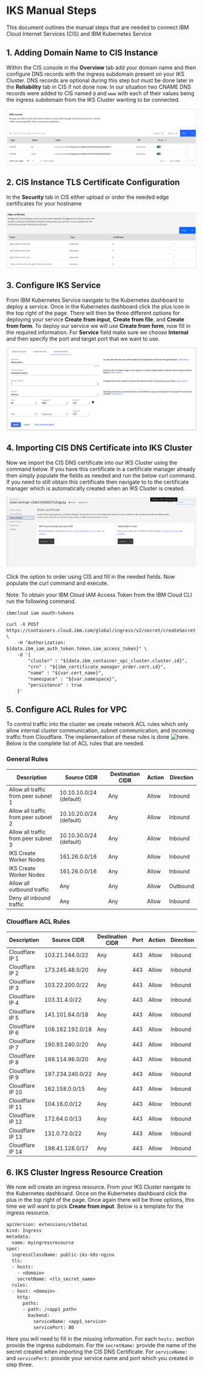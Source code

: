 # IKS Manual Steps
This document outlines the manual steps that are needed to connect IBM Cloud Internet Services (CIS) and IBM Kubernetes Service

## 1. Adding Domain Name to CIS Instance
Within the CIS console in the **Overview** tab add your domain name and then configure DNS records with the ingress subdomain present on your IKS Cluster. DNS records are optional during this step but must be done later in the **Reliability** tab in CIS if not done now. In our situation two CNAME DNS records were added to CIS named `@` and `www` with each of their values being the ingress subdomain from the IKS Cluster wanting to be connected.

![DNS Records in CIS Console](./images/dns-records-iks.png)

## 2. CIS Instance TLS Certificate Configuration
In the **Security** tab in CIS either upload or order the needed edge certificates for your hostname

![Edge Certificates](./images/edge-certificates.png)

## 3. Configure IKS Service
From IBM Kubernetes Service navigate to the Kubernetes dashboard to deploy a service. Once in the Kubernetes dashboard click the plus icon in the top right of the page. There will then be three different options for deploying your service **Create from input**, **Create from file**, and **Create from form**. To deploy our service we will use **Create from form**, now fill in the required information. For **Service** field make sure we choose **Internal** and then specify the port and target port that we want to use.

![Internal IKS Service](./images/iks-service.png)

## 4. Importing CIS DNS Certificate into IKS Cluster
Now we import the CIS DNS certificate into our IKS Cluster using the command below. If you have this certificate in a certificate manager already then simply populate the fields as needed and run the below curl command. If you need to still obtain this certificate then navigate to to the certificate manager which is automatically created when an IKS Cluster is created.

![IKS Certificate Manager](./images/iks-cert-manager.png)

Click the option to order using CIS and fill in the needed fields. Now populate the curl command and execute.

Note: To obtain your IBM Cloud IAM Access Token from the IBM Cloud CLI run the following command.
```
ibmcloud iam oauth-tokens
```

```
curl -X POST https://containers.cloud.ibm.com/global/ingress/v2/secret/createSecret \
    -H "Authorization: ${data.ibm_iam_auth_token.token.iam_access_token}" \
    -d '{
        "cluster" : "${data.ibm_container_vpc_cluster.cluster.id}",
        "crn" : "${ibm_certificate_manager_order.cert.id}",
        "name" : "${var.cert_name}",
        "namespace" : "${var.namespace}",
        "persistence" : true
    }'
```

## 5. Configure ACL Rules for VPC
To control traffic into the cluster we create network ACL rules which only allow internal cluster communication, subnet communication, and incoming traffic from Cloudflare. The implementation of these rules is done ![here](https://cloud.ibm.com/vpc-ext/network/acl). Below is the complete list of ACL rules that are needed.

### General Rules

Description                           | Source CIDR             | Destination CIDR | Action | Direction
--------------------------------------|-------------------------|------------------|--------|-----------
Allow all traffic from peer subnet 1  | 10.10.10.0/24 (default) | Any              | Allow  | Inbound
Allow all traffic from peer subnet 2  | 10.10.20.0/24 (default) | Any              | Allow  | Inbound
Allow all traffic from peer subnet 3  | 10.10.30.0/24 (default) | Any              | Allow  | Inbound
IKS Create Worker Nodes               | 161.26.0.0/16           | Any              | Allow  | Inbound
IKS Create Worker Nodes               | 161.26.0.0/16           | Any              | Allow  | Inbound
Allow all outbound traffic            | Any                     | Any              | Allow  | Outbound
Deny all inbound traffic              | Any                     | Any              | Allow  | Inbound

### Cloudflare ACL Rules

Description                           | Source CIDR             | Destination CIDR | Port | Action | Direction
--------------------------------------|-------------------------|------------------|------|--------|-----------
Cloudflare IP 1                       | 103.21.244.0/22         | Any              | 443  | Allow  | Inbound
Cloudflare IP 2                       | 173.245.48.0/20         | Any              | 443  | Allow  | Inbound
Cloudflare IP 3                       | 103.22.200.0/22         | Any              | 443  | Allow  | Inbound
Cloudflare IP 4                       | 103.31.4.0/22           | Any              | 443  | Allow  | Inbound
Cloudflare IP 5                       | 141.101.64.0/18         | Any              | 443  | Allow  | Inbound
Cloudflare IP 6                       | 108.162.192.0/18        | Any              | 443  | Allow  | Inbound
Cloudflare IP 7                       | 190.93.240.0/20         | Any              | 443  | Allow  | Inbound
Cloudflare IP 8                       | 188.114.96.0/20         | Any              | 443  | Allow  | Inbound
Cloudflare IP 9                       | 197.234.240.0/22        | Any              | 443  | Allow  | Inbound
Cloudflare IP 10                      | 162.158.0.0/15          | Any              | 443  | Allow  | Inbound
Cloudflare IP 11                      | 104.16.0.0/12           | Any              | 443  | Allow  | Inbound
Cloudflare IP 12                      | 172.64.0.0/13           | Any              | 443  | Allow  | Inbound
Cloudflare IP 13                      | 131.0.72.0/22           | Any              | 443  | Allow  | Inbound
Cloudflare IP 14                      | 198.41.128.0/17         | Any              | 443  | Allow  | Inbound

## 6. IKS Cluster Ingress Resource Creation
We now will create an ingress resource. From your IKS Cluster navigate to the Kubernetes dashboard. Once on the Kubernetes dashboard click the plus in the top right of the page. Once again there will be three options, this time we will want to pick **Create from input**. Below is a template for the ingress resource.

```
apiVersion: extensions/v1beta1  
kind: Ingress  
metadata:  
  name: myingressresource  
spec:
  ingressClassName: public-iks-k8s-nginx
  tls:  
  - hosts:  
    - <domain>  
    secretName: <tls_secret_name>  
  rules:  
  - host: <domain>  
    http:  
      paths:  
      - path: /<app1_path>  
        backend:  
          serviceName: <app1_service>  
          servicePort: 80
```
Here you will need to fill in the missing information. For each `hosts:` section provide the ingress subdomain. For the `secretName:` provide the name of the secret created when importing the CIS DNS Certificate. For `serviceName:` and `servicePort:` provide your service name and port which you created in step three.